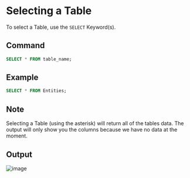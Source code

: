 # Selecting a Table

To select a Table, use the `SELECT` Keyword(s).

## Command

```sql
SELECT * FROM table_name;
```

## Example

```sql
SELECT * FROM Entities;
```

## Note

Selecting a Table (using the asterisk) will return all of the tables data.
The output will only show you the columns because we have no data at the moment.

## Output

![image](https://github.com/DrNeonsy/SQL-Note-Collection/assets/118444485/4767a3c2-0401-4efa-b004-afe7d59e0ff9)
